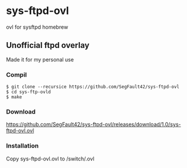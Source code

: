 # sys-ftpd-ovl
ovl for sysftpd homebrew

## Unofficial ftpd overlay

Made it for my personal use

### Compil

```
$ git clone --recursice https://github.com/SegFault42/sys-ftpd-ovl
$ cd sys-ftp-ovld
$ make
```

### Download

https://github.com/SegFault42/sys-ftpd-ovl/releases/download/1.0/sys-ftpd-ovl.ovl

### Installation

Copy sys-ftpd-ovl.ovl to /switch/.ovl
